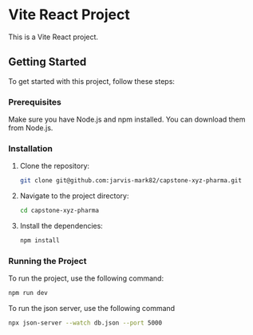 # Vite React Project

This is a Vite React project.

## Getting Started

To get started with this project, follow these steps:

### Prerequisites

Make sure you have Node.js and npm installed. You can download them from Node.js.

### Installation

1. Clone the repository:
    ```bash
    git clone git@github.com:jarvis-mark82/capstone-xyz-pharma.git
    ```

2. Navigate to the project directory:
    ```bash
    cd capstone-xyz-pharma
    ```

3. Install the dependencies:
    ```bash
    npm install
    ```

### Running the Project

To run the project, use the following command:
```bash
npm run dev
```

To run the json server, use the following command

```bash
npx json-server --watch db.json --port 5000
```
